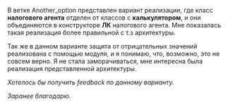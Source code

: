 В ветке  Another_option представлен вариант реализации, где класс **налогового агента** отделен от классов с **калькулятором**, и они объединяются в конструкторе **ЛК** налогового агента. 
 Мне показалась такая реализация более правильной с т.з архитектуры.
 
 Так же в данном варианте защита от отрицательных значений реализована с помощью модуля, и я понимаю, что, возможно, это не совсем верно. 
 Я не стала заморачиваться, мне интересна была реализация  представленной архитектуры.
  
 _Хотелось бы получить feedback по данному варианту._
  
  _Заранее благодарю._
